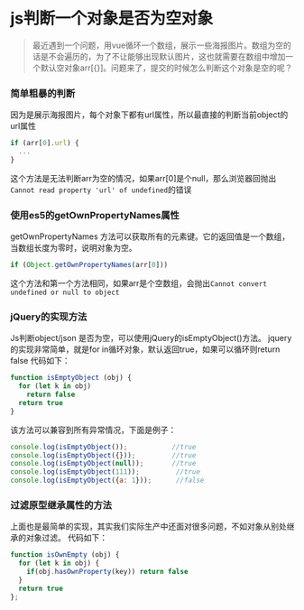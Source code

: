 # js判断一个对象是否为空对象

> 最近遇到一个问题，用vue循环一个数组，展示一些海报图片。数组为空的话是不会遍历的，为了不让能够出现默认图片，这也就需要在数组中增加一个默认空对象arr[{}]。问题来了，提交的时候怎么判断这个对象是空的呢？

### 简单粗暴的判断

因为是展示海报图片，每个对象下都有url属性，所以最直接的判断当前object的url属性
```js
if (arr[0].url) {
  ...
}
```
这个方法是无法判断arr为空的情况，如果arr[0]是个null，那么浏览器回抛出`Cannot read property 'url' of undefined`的错误

### 使用es5的getOwnPropertyNames属性

getOwnPropertyNames 方法可以获取所有的元素键。它的返回值是一个数组，当数组长度为零时，说明对象为空。
```js
if (Object.getOwnPropertyNames(arr[0]))
```
这个方法和第一个方法相同，如果arr是个空数组，会抛出`Cannot convert undefined or null to object`

### jQuery的实现方法

Js判断object/json 是否为空，可以使用jQuery的isEmptyObject()方法。
jquery的实现非常简单，就是for in循环对象，默认返回true，如果可以循环则return false
代码如下：
```js
function isEmptyObject (obj) {
  for (let k in obj)
    return false
  return true
}
```
该方法可以兼容到所有异常情况，下面是例子：
```js
console.log(isEmptyObject());           //true
console.log(isEmptyObject({}));         //true
console.log(isEmptyObject(null));       //true
console.log(isEmptyObject(111));         //true
console.log(isEmptyObject({a: 1}));      //false
```

### 过滤原型继承属性的方法
上面也是最简单的实现，其实我们实际生产中还面对很多问题，不如对象从别处继承的对象过滤。
代码如下：
```js
function isOwnEmpty (obj) {
  for (let k in obj) {
    if(obj.hasOwnProperty(key)) return false
  }
  return true
};
```